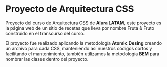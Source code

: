 
# Proyecto de Arquitectura CSS

Proyecto del curso de Arquitectura CSS de **Alura LATAM**, este proyecto es la página web de un sitio de recetas que lleva por nombre Fruta & Fruto construido en el transcurso del curso. 

El proyecto fue realizado aplicando la metodología **Atomic Desing** creando un archivo para cada CSS, manteniendo así nuestros códigos cortos y facilitando el mantenimiento, también utilizamos la metodología **BEM** para nombrar las clases dentro del proyecto. 